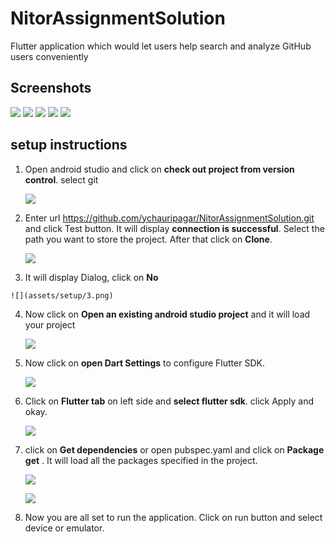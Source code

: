 # NitorAssignmentSolution
Flutter application which would let users help search and analyze GitHub users conveniently

 ## Screenshots

![](assets/screenshot/usersscreen.png)
![](assets/screenshot/searchusers.png)
![](assets/screenshot/userdetails.png)
![](assets/screenshot/followers.png)
![](assets/screenshot/following.png)


 ## setup instructions

 1) Open android studio and click on **check out project from version control**. select git 

    ![](assets/setup/1.png)

 2) Enter url https://github.com/ychauripagar/NitorAssignmentSolution.git and click Test button. It will display **connection is successful**.
   Select the path you want to store the project. After that click on **Clone**.
   
    ![](assets/setup/2.png)
    
 3)  It will display Dialog, click on **No** 
     
    ![](assets/setup/3.png)
    
 4) Now click on **Open an existing android studio project** and it will load your project
 
    ![](assets/setup/3_1.png)
    
 5) Now click on **open Dart Settings** to configure Flutter SDK.
    
    ![](assets/setup/4.png)
    
 6) Click on **Flutter tab** on left side and **select flutter sdk**. click Apply and okay.
 
    ![](assets/setup/5.png)
    
 7) click on **Get dependencies**  or open pubspec.yaml and click on **Package get** . It will load all the packages specified in the project.
    
    ![](assets/setup/6.png)
    
    ![](assets/setup/7.png)
    
 8) Now you are all set to run the application. Click on run button and select device or emulator.